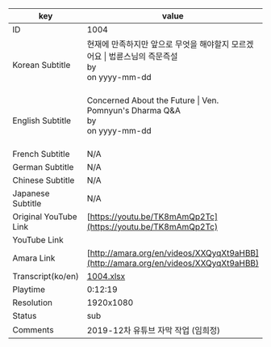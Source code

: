 |  key  |  value  |
|-------|---------|
| ID            | 1004 |
| Korean Subtitle | 현재에 만족하지만 앞으로 무엇을 해야할지 모르겠어요 \| 법륜스님의 즉문즉설<br>by <br>on yyyy-mm-dd<br><br>|
| English Subtitle | Concerned About the Future \| Ven. Pomnyun's Dharma Q&A<br>by <br>on yyyy-mm-dd<br><br>|
| French Subtitle | N/A |
| German Subtitle | N/A |
| Chinese Subtitle | N/A |
| Japanese Subtitle | N/A |
| Original YouTube Link  | [https://youtu.be/TK8mAmQp2Tc](https://youtu.be/TK8mAmQp2Tc) |
| YouTube Link  |  |
| Amara Link    | [http://amara.org/en/videos/XXQyqXt9aHBB](http://amara.org/en/videos/XXQyqXt9aHBB) |
| Transcript(ko/en) | [1004.xlsx](https://github.com/jungtosociety/dharma-qna/raw/master/sub/1004/1004.xlsx) |
| Playtime | 0:12:19 |
| Resolution | 1920x1080|
| Status | sub |
| Comments | 2019-12차 유튜브 자막 작업 (임희정) |
